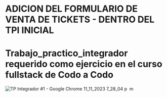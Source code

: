 # ADICION DEL FORMULARIO DE VENTA DE TICKETS - DENTRO DEL TPI INICIAL
# Trabajo_practico_integrador requerido como ejercicio en el curso fullstack de Codo a Codo
![TP Integrador #1 - Google Chrome 11_11_2023 7_28_04 p  m](https://github.com/Kikegit21/Trabajo_practico_integrados/assets/90437345/c3439da4-fbca-445a-818e-7a44af3f8516)
